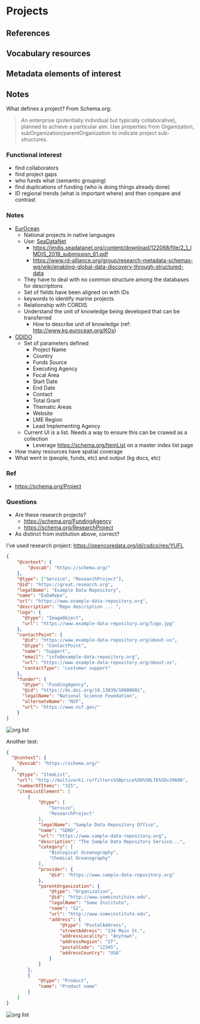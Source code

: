 # Projects

## References


## Vocabulary resources


## Metadata elements of interest


## Notes


What defines a project?  From Schema.org:

> An enterprise (potentially individual but typically
> collaborative), planned to achieve a particular aim. Use properties from
> Organization, subOrganization/parentOrganization to indicate project sub-structures.

### Functional interest

* find collaborators
* find project gaps
* who funds what (semantic grouping)
* find duplications of funding (who is doing things already done)
* ID regional trends (what is important where) and then compare and contrast

### Notes

* [EurOcean](http://www.kg.eurocean.org/)
  * National projects in native languages
  * Use: [SeaDataNet](https://www.seadatanet.org/Metadata)
    * https://imdis.seadatanet.org/content/download/122068/file/2_1_IMDIS_2018_submission_61.pdf
    * https://www.rd-alliance.org/group/research-metadata-schemas-wg/wiki/enabling-global-data-discovery-through-structured-data
  * They have to deal with no common structure among the databases for descriptions
  * Set of fields have been aligned on with IDs
  * keywords to identify marine projects
  * Relationship with CORDIS
  * Understand the unit of knowledge being developed that can be transferred
    * How to describe unit of knowledge (ref: http://www.kg.eurocean.org/KOs)
* [ODIDO](http://www.ioc-africa.org/projects)
  * Set of parameters defined
    * Project Name
    * Country
    * Funds Source
    * Executing Agency
    * Focal Area
    * Start Date
    * End Date
    * Contact
    * Total Grant
    * Thematic Areas
    * Website
    * LME Region
    * Lead Implementing Agency
  * Current UI is a list.  Needs a way to ensure this can be crawed as a collection
    * Leverage https://schema.org/ItemList on a master index list page
* How many resources have spatial coverage
* What went in (people, funds, etc) and output (kg docs, etc)

### Ref

* https://schema.org/Project
  
### Questions

* Are these research projects?
  * https://schema.org/FundingAgency
  * https://schema.org/ResearchProject
* As distinct from institution above, correct?

I've used research project:  https://opencoredata.org/id/csdco/res/YUFL


<!-- embedme ./graphs/sosproj.json -->

```json
{
    "@context": {
        "@vocab": "https://schema.org/"
    },
    "@type": ["Service", "ResearchProject"],
    "@id": "https://great.research.org",
    "legalName": "Example Data Repository",
    "name": "ExDaRepo",
    "url": "https://www.example-data-repository.org",
    "description": "Repo description ... ",
    "logo": {
      "@type": "ImageObject",
      "url": "https://www.example-data-repository.org/logo.jpg"
    },
    "contactPoint": {
      "@id": "https://www.example-data-repository.org/about-us",
      "@type": "ContactPoint",
      "name": "Support",
      "email": "info@example-data-repository.org",
      "url": "https://www.example-data-repository.org/about-us",
      "contactType": "customer support"
    },
    "funder": {
      "@type": "FundingAgency",
      "@id": "https://dx.doi.org/10.13039/10000001",
      "legalName": "National Science Foundation",
      "alternateName": "NSF",
      "url": "https://www.nsf.gov/"
    }
}
```

![org list](./graphs/sosproj.svg)

Another test:

<!-- embedme ./graphs/orglist.json -->

```json
{
  "@context": {
    "@vocab": "https://schema.org/"
  },
    "@type": "ItemList",
    "url": "http://multivarki.ru?filters%5Bprice%5D%5BLTE%5D=39600",
    "numberOfItems": "315",
    "itemListElement": [
        {
            "@type": [
                "Service",
                "ResearchProject"
            ],
            "legalName": "Sample Data Repository Office",
            "name": "SDRO",
            "url": "https://www.sample-data-repository.org",
            "description": "The Sample Data Repository Service...",
            "category": [
                "Biological Oceanography",
                "Chemical Oceanography"
            ],
            "provider": {
                "@id": "https://www.sample-data-repository.org"
            },
            "parentOrganization": {
                "@type": "Organization",
                "@id": "http://www.someinstitute.edu",
                "legalName": "Some Institute",
                "name": "SI",
                "url": "http://www.someinstitute.edu",
                "address": {
                    "@type": "PostalAddress",
                    "streetAddress": "234 Main St.",
                    "addressLocality": "Anytown",
                    "addressRegion": "ST",
                    "postalCode": "12345",
                    "addressCountry": "USA"
                }
            }
        },
        {
            "@type": "Product",
            "name": "Product name"
        }
    ]
}

```

![org list](./graphs/orglist.svg)

